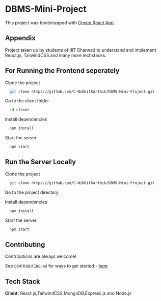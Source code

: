 # DBMS-Mini-Project
This project was bootstrapped with [Create React App](https://github.com/facebook/create-react-app).

## Appendix

Project taken up by students of IIIT Dharwad to understand and implement React.js, TailwindCSS and many more techstacks.

## For Running the Frontend seperately

Clone the project

```bash
  git clone https://github.com/C-NikhilKarthik/DBMS-Mini-Project.git
```

Go to the client folder
```bash
  cd client
```

Install dependencies

```bash
  npm install
```

Start the server

```bash
  npm start
```
## Run the Server Locally

Clone the project

```bash
  git clone https://github.com/C-NikhilKarthik/DBMS-Mini-Project.git
```

Go to the project directory

Install dependencies

```bash
  npm install
```

Start the server

```bash
  npm start
```

## Contributing

Contributions are always welcome!

See `CONTRIBUTING.md` for ways to get started - [here](https://github.com/C-NikhilKarthik/CS-301-Project/blob/main/CONTRIBUTING.md)

## Tech Stack

**Client:** React.js,TailwindCSS,MongoDB,Express.js and Node.js
